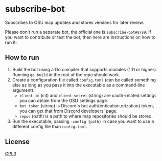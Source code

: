subscribe-bot
=============

Subscribes to OSU map updates and stores versions for later review.

Please don't run a separate bot, the official one is `subscribe-bot#8789`. If
you want to contribute or test the bot, then here are instructions on how to
run it:

How to run
----------

1. Build the bot using a Go compiler that supports modules (1.11 or higher).
   Running `go build` in the root of the repo should work.
1. Create a configuration file called `config.toml` (can be called something
   else as long as you pass it into the executable as a command-line argument).
    - `client_id` (int) and `client_secret` (string) are oauth-related settings
    you can obtain from the OSU settings page.
    - `bot_token` (string) is Discord's bot auth{entication,orization} token,
    you can get that from Discord developers' page.
    - `repos` (path) is a path to where map repositories should be stored.
1. Run the executable, passing `-config {path}` in case you want to use a
   different config file than `config.toml`.

License
-------

[GPL3][1]

[1]: https://www.gnu.org/licenses/gpl-3.0.en.html

